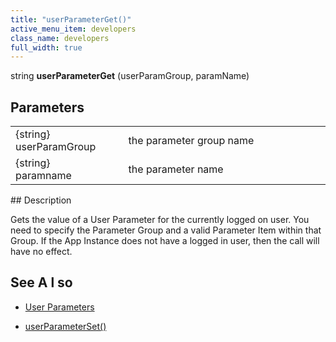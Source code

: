 ```yaml
---
title: "userParameterGet()"
active_menu_item: developers
class_name: developers
full_width: true
---
```



string **userParameterGet** (userParamGroup, paramName)

## Parameters

<table>
<tr>
<td width="168">
{string} userParamGroup

</td>
<td width="15">
</td>
<td width="697">
the parameter group name

</td>
</tr>
<tr>
<td width="168">
{string} paramname

</td>
<td width="15">
</td>
<td width="697">
the parameter name

</td>
</tr>
</table>
## Description

Gets the value of a User Parameter for the currently logged on user. You need to specify the Parameter Group and a valid Parameter Item within that Group. If the App Instance does not have a logged in user, then the call will have no effect.

## See A l so

 - [User Parameters](../../../product-guide/the-console/console-tabs/more/account-variables/user-parameters/)

 - [userParameterSet()](userparameterset.htm)

